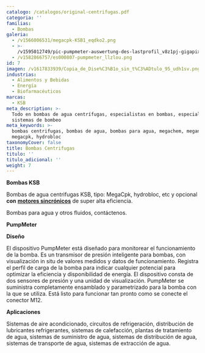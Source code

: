 ```yaml
---
catalogo: /catalogos/original-centrifugas.pdf
categoria: ''
familias:
  - Bombas
galeria:
  - /v1566006531/megacpk-KSB1_eqdko2.png
  - >-
    /v1595012749/pic-pumpmeter-auswertung-des-lastprofil_v8z1pj-gigapixel-scale-2_00x_itcwmk.jpg
  - /v1582866757/es000807-pumpmeter_llzlou.png
id: 7
imagen: /v1617833939/Copia_de_Dise%C3%B1o_sin_t%C3%ADtulo_95_udh1sv.png
industrias:
  - Alimentos y Bebidas
  - Energía
  - Biofarmacéuticos
marcas:
  - KSB
meta_description: >-
  Todo en bombas de agua centrífugas, especialistas en bombas, especialistas en
  sistemas de bombeo
meta_keywords: >-
  bombas centrifugas, bombas de agua, bombas para agua, megachem, meganorm,
  megacpk, hydrobloc
taxonomyCover: false
title: Bombas Centrifugas
titulo: ''
titulo_adicional: ''
weight: 7
---
```




**Bombas KSB**

Bombas de agua centrifugas KSB, tipo: MegaCpk, hydrobloc, etc y opcional **con** [**motores sincrónicos**](https://www.novatec.cr/productos/motores/ "KSB SuPremE") de super alta eficiencia.

Bombas para agua y otros fluidos, contáctenos.

**PumpMeter**

**Diseño**

El dispositivo PumpMeter está diseñado para monitorear el funcionamiento de la bomba. Es un transmisor de presión inteligente para bombas, con visualización in situ de valores medidos y datos de funcionamiento. Registra el perfil de carga de la bomba para indicar cualquier potencial para optimizar la eficiencia y disponibilidad de energía. El dispositivo consta de dos sensores de presión y una unidad de visualización. PumpMeter se suministra completamente ensamblado y parametrizado para la bomba con la que se utiliza. Está listo para funcionar tan pronto como se conecte el conector M12.

**Aplicaciones**

Sistemas de aire acondicionado, circuitos de refrigeración, distribución de lubricantes refrigerantes, sistemas de calefacción, plantas de tratamiento de agua, sistemas de suministro de agua, sistemas de distribución de agua, sistemas de transporte de agua, sistemas de extracción de agua.
